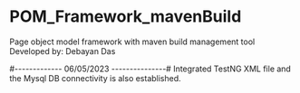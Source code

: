 # POM_Framework_mavenBuild
Page object model framework with maven build management tool
Developed by: Debayan Das

#------------- 06/05/2023 ---------------#
Integrated TestNG XML file and the Mysql DB connectivity is also established.